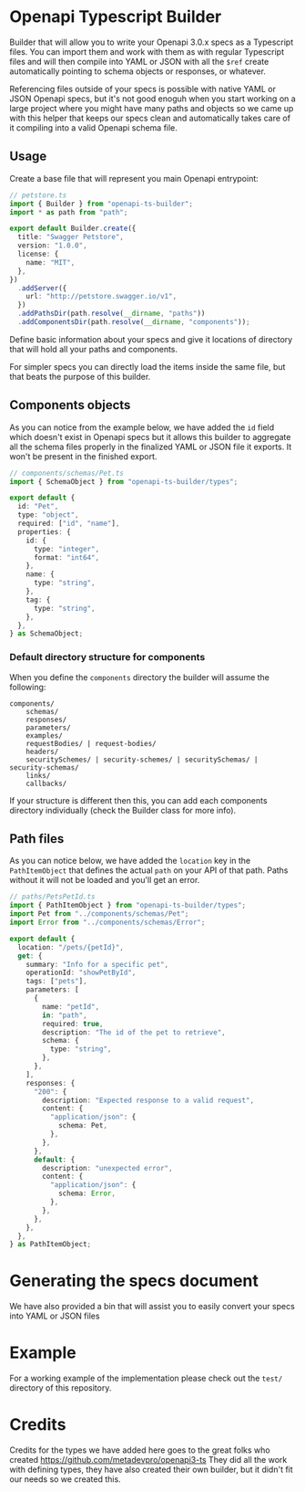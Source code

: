 # Openapi Typescript Builder

Builder that will allow you to write your Openapi 3.0.x specs as a Typescript files.
You can import them and work with them as with regular Typescript files and will then compile
into YAML or JSON with all the `$ref` create automatically pointing to schema objects or responses, or whatever.

Referencing files outside of your specs is possible with native YAML or JSON Openapi specs, but it's not good enoguh
when you start working on a large project where you might have many paths and objects so we came up with this
helper that keeps our specs clean and automatically takes care of it compiling into a valid Openapi schema file.

## Usage

Create a base file that will represent you main Openapi entrypoint:

```typescript
// petstore.ts
import { Builder } from "openapi-ts-builder";
import * as path from "path";

export default Builder.create({
  title: "Swagger Petstore",
  version: "1.0.0",
  license: {
    name: "MIT",
  },
})
  .addServer({
    url: "http://petstore.swagger.io/v1",
  })
  .addPathsDir(path.resolve(__dirname, "paths"))
  .addComponentsDir(path.resolve(__dirname, "components"));
```

Define basic information about your specs and give it locations of directory that will hold all your paths and components.

For simpler specs you can directly load the items inside the same file, but that beats the purpose of this builder.

## Components objects

As you can notice from the example below, we have added the `id` field which doesn't exist in Openapi specs but it allows
this builder to aggregate all the schema files properly in the finalized YAML or JSON file it exports. It won't be present
in the finished export.

```typescript
// components/schemas/Pet.ts
import { SchemaObject } from "openapi-ts-builder/types";

export default {
  id: "Pet",
  type: "object",
  required: ["id", "name"],
  properties: {
    id: {
      type: "integer",
      format: "int64",
    },
    name: {
      type: "string",
    },
    tag: {
      type: "string",
    },
  },
} as SchemaObject;
```

### Default directory structure for components

When you define the `components` directory the builder will assume the following:

```
components/
    schemas/
    responses/
    parameters/
    examples/
    requestBodies/ | request-bodies/
    headers/
    securitySchemes/ | security-schemes/ | securitySchemas/ | security-schemas/
    links/
    callbacks/
```

If your structure is different then this, you can add each components directory individually (check the Builder class for more info).

## Path files

As you can notice below, we have added the `location` key in the `PathItemObject` that defines the actual `path` on your API of that path.
Paths without it will not be loaded and you'll get an error.

```typescript
// paths/PetsPetId.ts
import { PathItemObject } from "openapi-ts-builder/types";
import Pet from "../components/schemas/Pet";
import Error from "../components/schemas/Error";

export default {
  location: "/pets/{petId}",
  get: {
    summary: "Info for a specific pet",
    operationId: "showPetById",
    tags: ["pets"],
    parameters: [
      {
        name: "petId",
        in: "path",
        required: true,
        description: "The id of the pet to retrieve",
        schema: {
          type: "string",
        },
      },
    ],
    responses: {
      "200": {
        description: "Expected response to a valid request",
        content: {
          "application/json": {
            schema: Pet,
          },
        },
      },
      default: {
        description: "unexpected error",
        content: {
          "application/json": {
            schema: Error,
          },
        },
      },
    },
  },
} as PathItemObject;
```

# Generating the specs document

We have also provided a bin that will assist you to easily convert your specs into YAML or JSON files

# Example

For a working example of the implementation please check out the `test/` directory of this repository.

# Credits

Credits for the types we have added here goes to the great folks who created https://github.com/metadevpro/openapi3-ts
They did all the work with defining types, they have also created their own builder, but it didn't fit our needs so we created this.
